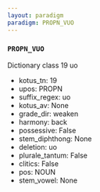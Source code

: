 ```yaml
---
layout: paradigm
paradigm: PROPN_VUO
---
```

### ` PROPN_VUO `

Dictionary class 19 uo
* kotus_tn: 19
* upos: PROPN
* suffix_regex: uo
* kotus_av: None
* grade_dir: weaken
* harmony: back
* possessive: False
* stem_diphthong: None
* deletion: uo
* plurale_tantum: False
* clitics: False
* pos: NOUN
* stem_vowel: None
